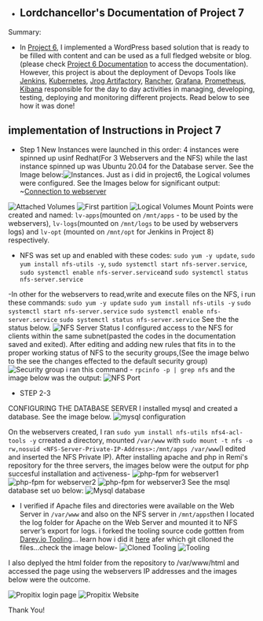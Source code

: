    -    ## Lordchancellor's Documentation of Project 7

 Summary: 
- In [Project 6](https://www.darey.io/docs/project-6-step-1/), I implemented a WordPress based solution that is ready to be filled with content and can be used as a full fledged website or blog. (please check [Project 6 Documentation](https://github.com/Lordchancellorr/project-6) to access the documentation). However, this project is about the deployment of Devops Tools like [Jenkins](https://www.jenkins.io/), [Kubernetes](https://kubernetes.io/), [Jrog Artifactory](https://jfrog.com/artifactory/), [Rancher](https://rancher.com/products/rancher/), [Grafana](https://grafana.com/), [Prometheus](https://prometheus.io/), [Kibana](https://www.elastic.co/kibana) responsible for the day to day activities in managing, developing, testing, deploying and monitoring different projects. Read below to see how it was done!

## implementation of Instructions in Project 7
- Step 1
New Instances were launched in this order: 4 instances were spinned up usinf Redhat(For 3 Webservers and the NFS) while the last instance spinned up was Ubuntu 20.04 for the Database server. See the Image below:![Instances](https://github.com/Lordchancellorr/project-7/blob/main/Images/Instances.PNG). Just as i did in project6, the Logical volumes were configured. See the Images below for significant output: ~[Connection to webserver](https://github.com/Lordchancellorr/project-7/blob/main/Images/connection%20to%20nfs%20server%20from%20webserver1.PNG)

![Attached Volumes](https://github.com/Lordchancellorr/project-7/blob/main/Images/Attached%20Volumes.PNG) ![First partition](https://github.com/Lordchancellorr/project-7/blob/main/Images/first%20partition.PNG)  ![Logical Volumes](https://github.com/Lordchancellorr/project-7/blob/main/Images/Logical%20volumes.PNG)  Mount Points were created and named: `lv-apps`(mounted on `/mnt/apps` - to be used by the webservers), `lv-logs`(mounted on `/mnt/logs` to be used by webservers logs) and `lv-opt` (mounted on `/mnt/opt` for Jenkins in Project 8) respectively. 
- NFS was set up and enabled with these codes: `sudo yum -y update`, `sudo yum install nfs-utils -y`, `sudo systemctl start nfs-server.service`, `sudo systemctl enable nfs-server.service`and `sudo systemctl status nfs-server.service` 


-In other for the webservers  to read,write and execute files on the NFS, i run these commands: `sudo yum -y update`
`sudo yum install nfs-utils -y`
`sudo systemctl start nfs-server.service`
`sudo systemctl enable nfs-server.service`
`sudo systemctl status nfs-server.service` See the the status below. ![NFS Server Status](https://github.com/Lordchancellorr/project-7/blob/main/Images/NFS%20Status.PNG)
I configured access to the NFS for clients within the same subnet(pasted the codes in the documentation saved and exited). After editing and adding new rules that fits in to the proper working status of NFS to the security groups,(See the image belwo to the see the changes effected to the default security group) ![Security group](https://github.com/Lordchancellorr/project-7/blob/main/Images/Security%20groups.PNG) i ran this command - `rpcinfo -p | grep nfs` and the image below was the output: ![NFS Port](https://github.com/Lordchancellorr/project-7/blob/main/Images/NFS%20Port.PNG)

- STEP 2-3

CONFIGURING THE DATABASE SERVER
I installed mysql and created a database. See the image below. ![mysql configuration](https://github.com/Lordchancellorr/project-7/blob/main/Images/Mysql%20configuration.PNG)

On the webservers created, I ran `sudo yum install nfs-utils nfs4-acl-tools -y` crreated a directory, mounted `/var/www` with `sudo mount -t nfs -o rw,nosuid <NFS-Server-Private-IP-Address>:/mnt/apps /var/www`(I edited and inserted the NFS Private IP). After installing apache and php in Remi's repository for the three servers, the images below were the output for php succesful installation and activeness- ![php-fpm for webserver1](https://github.com/Lordchancellorr/project-7/blob/main/Images/php-fpm%20status%20on%20webserver%201.PNG) ![php-fpm for webserver2](https://github.com/Lordchancellorr/project-7/blob/main/Images/php-fpm%20status%20on%20webserver%202.PNG) ![php-fpm for webserver3](https://github.com/Lordchancellorr/project-7/blob/main/Images/php-fpm%20status%20on%20webserver%203.PNG) See the msql database set uo below: ![Mysql database](https://github.com/Lordchancellorr/project-7/blob/main/Images/mysql%20setup%20on%20database.PNG)

- I verified if  Apache files and directories were available on the Web Server in `/var/www` and also on the NFS server in `/mnt/apps`then I located the log folder for Apache on the Web Server and mounted it to NFS server’s export for logs. i forked the tooling source code gottten from [Darey.io Tooling](https://github.com/darey-io/tooling.git)... learn how i did it [here](https://youtu.be/f5grYMXbAV0) afer which git clloned the files...check the image below- ![Cloned Tooling](https://github.com/Lordchancellorr/project-7/blob/main/Images/tooling%20cloned%20from%20darey.PNG) ![Tooling](https://github.com/Lordchancellorr/project-7/blob/main/Images/tooling.PNG)

I also deplyed the  html folder from the repository  to /var/www/html and accessed the page using the webservers IP addresses and the images below were the outcome.

![Propitix login page](https://github.com/Lordchancellorr/project-7/blob/main/Images/Propopix%20login%20page.PNG)
![Propitix Website](https://github.com/Lordchancellorr/project-7/blob/main/Images/Propitix%20Tooling%20Website%20accessed.PNG)

Thank You!